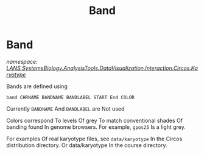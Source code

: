 ﻿---
title: Band
---

# Band
_namespace: [LANS.SystemsBiology.AnalysisTools.DataVisualization.Interaction.Circos.Karyotype](N-LANS.SystemsBiology.AnalysisTools.DataVisualization.Interaction.Circos.Karyotype.html)_

Bands are defined using

 ```
 band CHRNAME BANDNAME BANDLABEL START End COLOR
 ```
 
 Currently ``BANDNAME`` And ``BANDLABEL`` are Not used

 Colors correspond To levels Of grey To match
 conventional shades Of banding found In genome
 browsers. For example, ``gpos25`` Is a light grey.

 For examples Of real karyotype files, see
 ``data/karyotype`` In the Circos distribution directory.
 Or data/karyotype In the course directory.




